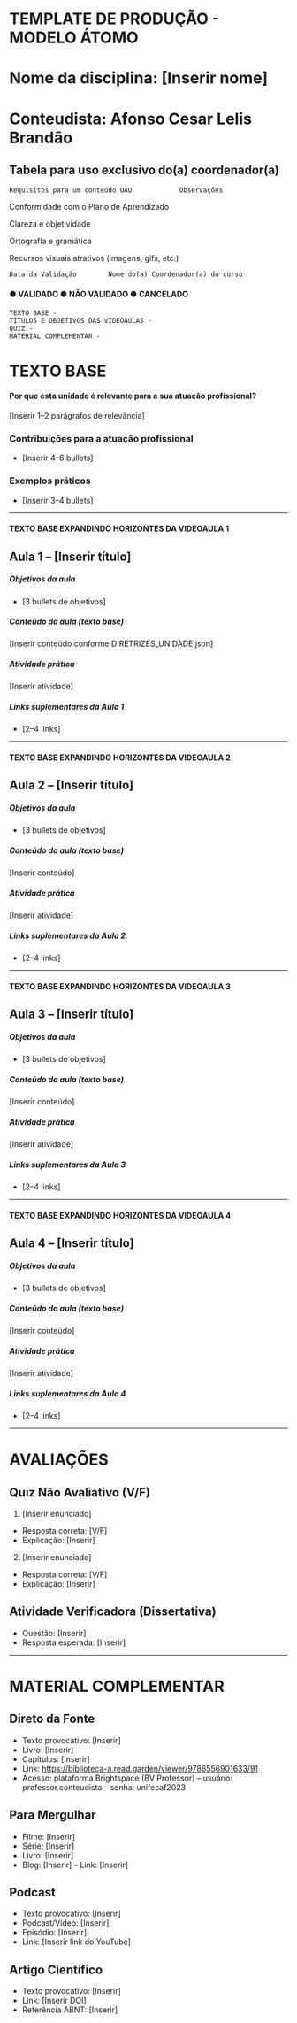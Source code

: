 # TEMPLATE DE PRODUÇÃO - MODELO ÁTOMO

# Nome da disciplina: [Inserir nome]
# Conteudista: Afonso Cesar Lelis Brandão

## Tabela para uso exclusivo do(a) coordenador(a)

```
Requisitos para um conteúdo UAU            Observações
```
Conformidade com o Plano de Aprendizado

Clareza e objetividade

Ortografia e gramática

Recursos visuais atrativos (imagens, gifs, etc.)

```
Data da Validação        Nome do(a) Coordenador(a) do curso
```
#### ● VALIDADO ● NÃO VALIDADO ● CANCELADO

```
TEXTO BASE -
TÍTULOS E OBJETIVOS DAS VIDEOAULAS -
QUIZ -
MATERIAL COMPLEMENTAR -
```

# TEXTO BASE

#### Por que esta unidade é relevante para a sua atuação profissional?
[Inserir 1–2 parágrafos de relevância]

### Contribuições para a atuação profissional
- [Inserir 4–6 bullets]

### Exemplos práticos
- [Inserir 3–4 bullets]

---

#### TEXTO BASE EXPANDINDO HORIZONTES DA VIDEOAULA 1

## Aula 1 – [Inserir título]

##### Objetivos da aula
- [3 bullets de objetivos]

##### Conteúdo da aula (texto base)
[Inserir conteúdo conforme DIRETRIZES_UNIDADE.json]

##### Atividade prática
[Inserir atividade]

##### Links suplementares da Aula 1
- [2–4 links]

---

#### TEXTO BASE EXPANDINDO HORIZONTES DA VIDEOAULA 2

## Aula 2 – [Inserir título]

##### Objetivos da aula
- [3 bullets de objetivos]

##### Conteúdo da aula (texto base)
[Inserir conteúdo]

##### Atividade prática
[Inserir atividade]

##### Links suplementares da Aula 2
- [2–4 links]

---

#### TEXTO BASE EXPANDINDO HORIZONTES DA VIDEOAULA 3

## Aula 3 – [Inserir título]

##### Objetivos da aula
- [3 bullets de objetivos]

##### Conteúdo da aula (texto base)
[Inserir conteúdo]

##### Atividade prática
[Inserir atividade]

##### Links suplementares da Aula 3
- [2–4 links]

---

#### TEXTO BASE EXPANDINDO HORIZONTES DA VIDEOAULA 4

## Aula 4 – [Inserir título]

##### Objetivos da aula
- [3 bullets de objetivos]

##### Conteúdo da aula (texto base)
[Inserir conteúdo]

##### Atividade prática
[Inserir atividade]

##### Links suplementares da Aula 4
- [2–4 links]

---

# AVALIAÇÕES

## Quiz Não Avaliativo (V/F)

1) [Inserir enunciado]
- Resposta correta: [V/F]
- Explicação: [Inserir]

2) [Inserir enunciado]
- Resposta correta: [V/F]
- Explicação: [Inserir]

## Atividade Verificadora (Dissertativa)

- Questão: [Inserir]
- Resposta esperada: [Inserir]

---

# MATERIAL COMPLEMENTAR

## Direto da Fonte

- Texto provocativo: [Inserir]
- Livro: [Inserir]
- Capítulos: [Inserir]
- Link: https://biblioteca-a.read.garden/viewer/9786556901633/91
- Acesso: plataforma Brightspace (BV Professor) – usuário: professor.conteudista – senha: unifecaf2023

## Para Mergulhar

- Filme: [Inserir]
- Série: [Inserir]
- Livro: [Inserir]
- Blog: [Inserir] – Link: [Inserir]

## Podcast

- Texto provocativo: [Inserir]
- Podcast/Vídeo: [Inserir]
- Episódio: [Inserir]
- Link: [Inserir link do YouTube]

## Artigo Científico

- Texto provocativo: [Inserir]
- Link: [Inserir DOI]
- Referência ABNT: [Inserir]

